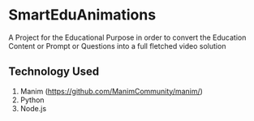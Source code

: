 # SmartEduAnimations
A Project for the Educational Purpose in order to convert the Education Content or Prompt or Questions into a full fletched video solution

## Technology Used
1. Manim (https://github.com/ManimCommunity/manim/)
2. Python
3. Node.js
